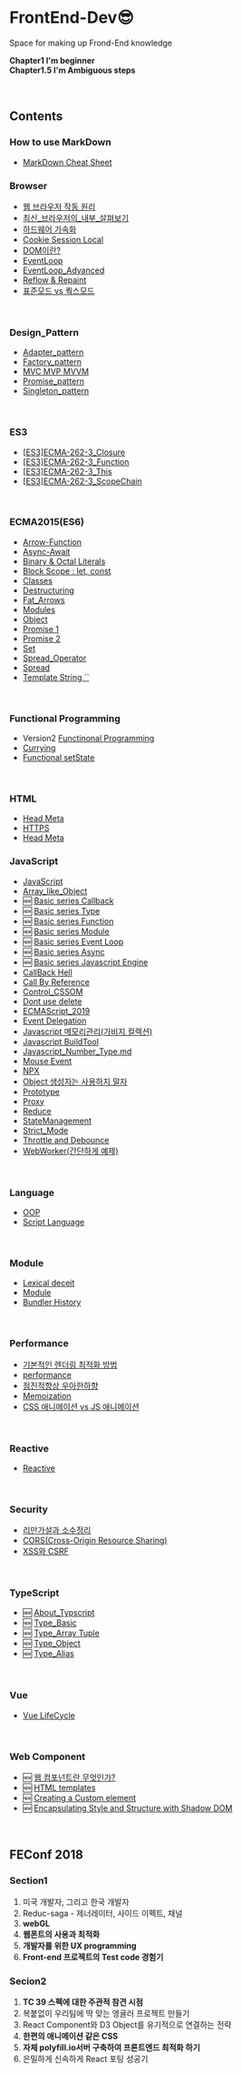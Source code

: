 # FrontEnd-Dev😎

Space for  making up Frond-End knowledge

**Chapter1 I'm beginner**<br/>
**Chapter1.5 I'm Ambiguous steps**

<br/>

## Contents

### How to use MarkDown

- [MarkDown Cheat Sheet](https://github.com/SeonHyungJo/How-to-use-MarkDown)
 
### Browser

- [웹 브라우저 작동 원리](https://github.com/SeonHyungJo/FrontEnd-Dev/blob/master/Browser/%EC%9B%B9_%EB%B8%8C%EB%9D%BC%EC%9A%B0%EC%A0%80_%EC%9E%91%EB%8F%99_%EC%9B%90%EB%A6%AC.md)
- [최신_브라우저의_내부_살펴보기](https://github.com/SeonHyungJo/FrontEnd-Dev/blob/master/Browser/최신_브라우저의_내부_살펴보기.md)
- [하드웨어 가속화](https://github.com/SeonHyungJo/FrontEnd-Dev/blob/master/Browser/%ED%95%98%EB%93%9C%EC%9B%A8%EC%96%B4_%EA%B0%80%EC%86%8D%ED%99%94.md)
- [Cookie Session Local](https://github.com/SeonHyungJo/FrontEnd-Dev/blob/master/Browser/Cookie%26Storage.md)
- [DOM이란?](https://github.com/SeonHyungJo/FrontEnd-Dev/blob/master/Browser/DOM.md)
- [EventLoop](https://github.com/SeonHyungJo/FrontEnd-Dev/blob/master/Browser/EventLoop.md)
- [EventLoop_Advanced](https://github.com/SeonHyungJo/FrontEnd-Dev/blob/master/Browser/EventLoop_Advanced.md)
- [Reflow & Repaint](https://github.com/SeonHyungJo/FrontEnd-Dev/blob/master/Browser/Reflow%26Repaint.md)
- [표준모드 vs 쿽스모드](https://github.com/SeonHyungJo/FrontEnd-Dev/blob/master/Browser/Standard%26QuirksMode.md)


<br/>

### Design_Pattern

- [Adapter_pattern](https://github.com/SeonHyungJo/FrontEnd-Dev/blob/master/Design_Pattern/Adapter.md)
- [Factory_pattern](https://github.com/SeonHyungJo/FrontEnd-Dev/blob/master/Design_Pattern/Factory.md)
- [MVC MVP MVVM](https://github.com/SeonHyungJo/FrontEnd-Dev/blob/master/Design_Pattern/MVC_MVP_MVVM.md)
- [Promise_pattern](https://github.com/SeonHyungJo/FrontEnd-Dev/blob/master/Design_Pattern/Promise_pattern.md)
- [Singleton_pattern](https://github.com/SeonHyungJo/FrontEnd-Dev/blob/master/Design_Pattern/Singleton.md)

<br/>

### ES3

- [[ES3]ECMA-262-3_Closure](https://github.com/SeonHyungJo/FrontEnd-Dev/blob/master/ES3/%5BES3%5DECMA-262-3_Closure.md)
- [[ES3]ECMA-262-3_Function](https://github.com/SeonHyungJo/FrontEnd-Dev/blob/master/ES3/%5BES3%5DECMA-262-3_Function.md)
- [[ES3]ECMA-262-3_This](https://github.com/SeonHyungJo/FrontEnd-Dev/blob/master/ES3/%5BES3%5DECMA-262-3_This.md)
- [[ES3]ECMA-262-3_ScopeChain](https://github.com/SeonHyungJo/FrontEnd-Dev/blob/master/ES3/%5BES3%5DECMA-262-3_ScopeChain.md)
  
<br/>

### ECMA2015(ES6)

- [Arrow-Function](https://github.com/SeonHyungJo/FrontEnd-Dev/blob/master/ES6/Arrow-Function.md)
- [Async-Await](https://github.com/SeonHyungJo/FrontEnd-Dev/blob/master/ES6/Async-Await.md)
- [Binary & Octal Literals](https://github.com/SeonHyungJo/FrontEnd-Dev/blob/master/ES6/Binary&Octal_Literals.md)
- [Block Scope : let, const](https://github.com/SeonHyungJo/FrontEnd-Dev/blob/master/ES6/Block_Scope(Let%2C%20Const).md)
- [Classes](https://github.com/SeonHyungJo/FrontEnd-Dev/blob/master/ES6/Classes.md)
- [Destructuring](https://github.com/SeonHyungJo/FrontEnd-Dev/blob/master/ES6/Destructuring.md)
- [Fat_Arrows](https://github.com/SeonHyungJo/FrontEnd-Dev/blob/master/ES6/Fat_Arrows.md)
- [Modules](https://github.com/SeonHyungJo/FrontEnd-Dev/blob/master/ES6/Modules.md)
- [Object](https://github.com/SeonHyungJo/FrontEnd-Dev/blob/master/ES6/Object.md)
- [Promise 1](https://github.com/SeonHyungJo/FrontEnd-Dev/blob/master/ES6/Promise_1.md)
- [Promise 2](https://github.com/SeonHyungJo/FrontEnd-Dev/blob/master/ES6/Promise_2.md)
- [Set](https://github.com/SeonHyungJo/FrontEnd-Dev/blob/master/ES6/Set.md)
- [Spread_Operator](https://github.com/SeonHyungJo/FrontEnd-Dev/blob/master/ES6/Spread_Operator.md)
- [Spread](https://github.com/SeonHyungJo/FrontEnd-Dev/blob/master/ES6/Spread.md)
- [Template String ``](https://github.com/SeonHyungJo/FrontEnd-Dev/blob/master/ES6/Template_String(BackTick).md)

<br/>

### Functional Programming

- Version2 [Functinonal Programming](https://github.com/SeonHyungJo/FrontEnd-Dev/tree/master/Functional_Programming)
- [Currying](https://github.com/SeonHyungJo/FrontEnd-Dev/blob/master/Functional_Programming/Currying.md)
- [Functional setState](https://github.com/SeonHyungJo/FrontEnd-Dev/blob/master/Functional_Programming/setState.md)

<br/>

### HTML

- [Head Meta](https://github.com/SeonHyungJo/FrontEnd-Dev/blob/master/HTML/Head_Meta.md)
- [HTTPS](https://github.com/SeonHyungJo/FrontEnd-Dev/blob/master/HTML/HTTPS.md)
- [Head Meta](https://github.com/SeonHyungJo/FrontEnd-Dev/blob/master/HTML/TabIndex.md)

### JavaScript

- [JavaScript](https://github.com/SeonHyungJo/FrontEnd-Dev/blob/master/Javascript)
- [Array_like_Object](https://github.com/SeonHyungJo/FrontEnd-Dev/blob/master/Javascript/Array_like_Object.md)
- :new: [Basic series Callback](https://github.com/SeonHyungJo/FrontEnd-Dev/blob/master/Javascript/Basic_1_CallStack.md)
- :new: [Basic series Type](https://github.com/SeonHyungJo/FrontEnd-Dev/blob/master/Javascript/Basic_2_Type.md)
- :new: [Basic series Function](https://github.com/SeonHyungJo/FrontEnd-Dev/blob/master/Javascript/Basic_3_Function.md)
- :new: [Basic series Module](https://github.com/SeonHyungJo/FrontEnd-Dev/blob/master/Javascript/Basic_4_Module.md)
- :new: [Basic series Event Loop](https://github.com/SeonHyungJo/FrontEnd-Dev/blob/master/Javascript/Basic_5_Event_Loop.md)
- :new: [Basic series Async](https://github.com/SeonHyungJo/FrontEnd-Dev/blob/master/Javascript/Basic_6_Async.md)
- :new: [Basic series Javascript Engine](https://github.com/SeonHyungJo/FrontEnd-Dev/blob/master/Javascript/Basic_7_Engine.md)
- [CallBack Hell](https://github.com/SeonHyungJo/FrontEnd-Dev/blob/master/Javascript/CallBack_Hell.md)
- [Call By Reference](https://github.com/SeonHyungJo/FrontEnd-Dev/blob/master/Javascript/CallByReference.md)
- [Control_CSSOM](https://github.com/SeonHyungJo/FrontEnd-Dev/blob/master/Javascript/Control_CSSOM.md)
- [Dont use delete](https://github.com/SeonHyungJo/FrontEnd-Dev/blob/master/Javascript/Dont_use_delete.md)
- [ECMAScript_2019](https://github.com/SeonHyungJo/FrontEnd-Dev/blob/master/Javascript/ECMAScript_2019.md)
- [Event Delegation](https://github.com/SeonHyungJo/FrontEnd-Dev/blob/master/Javascript/Event%20Delegation.md)
- [Javascript 메모리관리(가비지 컬렉션)](https://github.com/SeonHyungJo/FrontEnd-Dev/blob/master/Javascript/Javascript_%EB%A9%94%EB%AA%A8%EB%A6%AC%EA%B4%80%EB%A6%AC.md)
- [Javascript BuildTool](https://github.com/SeonHyungJo/FrontEnd-Dev/blob/master/Javascript/Javascript_BuildTool.md)
- [Javascript_Number_Type.md](https://github.com/SeonHyungJo/FrontEnd-Dev/blob/master/Javascript/Javascript_Number_Type.md)
- [Mouse Event](https://github.com/SeonHyungJo/FrontEnd-Dev/blob/master/Javascript/Mouse_Event.md)
- [NPX](https://github.com/SeonHyungJo/FrontEnd-Dev/blob/master/Javascript/NPX.md)
- [Object 생성자는 사용하지 말자](https://github.com/SeonHyungJo/FrontEnd-Dev/blob/master/Javascript/Problem_of_new_Object.md)
- [Prototype](https://github.com/SeonHyungJo/FrontEnd-Dev/tree/master/Javascript/Prototype.md)
- [Proxy](https://github.com/SeonHyungJo/FrontEnd-Dev/tree/master/Javascript/Proxy.md)
- [Reduce](https://github.com/SeonHyungJo/FrontEnd-Dev/blob/master/Javascript/Reduce.md)
- [StateManagement](https://github.com/SeonHyungJo/FrontEnd-Dev/blob/master/Javascript/StateManagement.md)
- [Strict_Mode](https://github.com/SeonHyungJo/FrontEnd-Dev/blob/master/Javascript/Strict_Mode.md)
- [Throttle and Debounce](https://github.com/SeonHyungJo/FrontEnd-Dev/blob/master/Javascript/Throttle_and_Debounce.md)
- [WebWorker(간단하게 예제)](https://github.com/SeonHyungJo/FrontEnd-Dev/blob/master/Javascript/WebWorker.md)


<br/>

### Language

- [OOP](https://github.com/SeonHyungJo/FrontEnd-Dev/blob/master/Language/%EA%B0%9D%EC%B2%B4%EC%A7%80%ED%96%A5%20%ED%94%84%EB%A1%9C%EA%B7%B8%EB%9E%98%EB%B0%8D(OOP).md)
- [Script Language](https://github.com/SeonHyungJo/FrontEnd-Dev/blob/master/Language/Script-Language.md)

<br/>

### Module

- [Lexical deceit](https://github.com/SeonHyungJo/FrontEnd-Dev/blob/master/Module/Lexical_deceit.md)
- [Module](https://github.com/SeonHyungJo/FrontEnd-Dev/blob/master/Module/Module.md)
- [Bundler History](https://github.com/SeonHyungJo/FrontEnd-Dev/blob/master/Module/Bundler_History.md)

<br/>

### Performance

- [기본적인 렌더링 최적화 방법](https://github.com/SeonHyungJo/FrontEnd-Dev/blob/master/Performance/%EA%B8%B0%EB%B3%B8%EC%A0%81%EC%9D%B8%20%EB%A0%8C%EB%8D%94%EB%A7%81%20%EC%B5%9C%EC%A0%81%ED%99%94%20%EB%B0%A9%EB%B2%95.md)
- [performance](https://github.com/SeonHyungJo/FrontEnd-Dev/tree/master/Performance)
- [점진적향상 우아한하향](https://github.com/SeonHyungJo/FrontEnd-Dev/blob/master/Performance/%EC%A0%90%EC%A7%84%EC%A0%81%ED%96%A5%EC%83%81_%EC%9A%B0%EC%95%84%ED%95%9C%ED%95%98%ED%96%A5.md)
- [Memoization](https://github.com/SeonHyungJo/FrontEnd-Dev/tree/master/Performance/Memoization.md)
- [CSS 애니메이션 vs JS 애니메이션](https://github.com/SeonHyungJo/FrontEnd-Dev/blob/master/Performance/CSS%20%EC%95%A0%EB%8B%88%EB%A9%94%EC%9D%B4%EC%85%98%20vs%20JS%20%EC%95%A0%EB%8B%88%EB%A9%94%EC%9D%B4%EC%85%98.md)

<br/>

### Reactive

- [Reactive](https://github.com/SeonHyungJo/FrontEnd-Dev/tree/master/Reactive)

<br/>

### Security

- [리만가설과 소수정리](https://github.com/SeonHyungJo/FrontEnd-Dev/blob/master/Security/%EB%A6%AC%EB%A7%8C%EA%B0%80%EC%84%A4%EA%B3%BC%20%EC%86%8C%EC%88%98%EC%A0%95%EB%A6%AC.md)
- [CORS(Cross-Origin Resource Sharing)](https://github.com/SeonHyungJo/FrontEnd-Dev/blob/master/Security/CORS(Cross-Origin%20Resource%20Sharing).md)
- [XSS와 CSRF](https://github.com/SeonHyungJo/FrontEnd-Dev/blob/master/Security/XSS%EC%99%80%20CSRF.md)

<br/>

### TypeScript

- :new: [About_Typscript](https://github.com/SeonHyungJo/FrontEnd-Dev/blob/master/TypeScript/%5BTS%5DAbout_Typscript.md)
- :new: [Type_Basic](https://github.com/SeonHyungJo/FrontEnd-Dev/blob/master/TypeScript/%5BTS%5DType_Basic.md)
- :new: [Type_Array Tuple](https://github.com/SeonHyungJo/FrontEnd-Dev/blob/master/TypeScript/%5BTS%5DType_ArrayTuple.md)
- :new: [Type_Object](https://github.com/SeonHyungJo/FrontEnd-Dev/blob/master/TypeScript/%5BTS%5DType_Object.md)
- :new: [Type_Alias](https://github.com/SeonHyungJo/FrontEnd-Dev/blob/master/TypeScript/%5BTS%5DType_Alias.md)


<br/>

### Vue

- [Vue LifeCycle](https://github.com/SeonHyungJo/FrontEnd-Dev/blob/master/Vue/Vue_LifeCycle.md)

<br/> 

### Web Component

- :new: [웹 컴포넌트란 무엇인가?](https://github.com/SeonHyungJo/FrontEnd-Dev/blob/master/Web/Web_Components_1.md)
- :new: [HTML templates](https://github.com/SeonHyungJo/FrontEnd-Dev/blob/master/Web/Web_Components_2.md)
- :new: [Creating a Custom element](https://github.com/SeonHyungJo/FrontEnd-Dev/blob/master/Web/Web_Components_3.md)
- :new: [Encapsulating Style and Structure with Shadow DOM](https://github.com/SeonHyungJo/FrontEnd-Dev/blob/master/Web/Web_Components_4.md)

<br/>

## FEConf 2018

### Section1

1. 미국 개발자, 그리고 한국 개발자
2. Reduc-saga - 제너레이터, 사이드 이펙트, 채널
3. **webGL**
4. **웹폰트의 사용과 최적화**
5. **개발자를 위한 UX programming**
6. **Front-end 프로젝트의 Test code 경험기**

### Secion2 

1. **TC 39 스펙에 대한 주관적 참견 시점**
2. 복붙없이 우리팀에 딱 맞는 엥귤러 프로젝트 만들기
3. React Component와 D3 Object를 유기적으로 연결하는 전략
4. **한편의 애니메이션 같은 CSS**
5. **자체 polyfill.io서버 구축하여 프론트엔드 최적화 하기**
6. 은밀하게 신속하게 React 포팅 성공기
